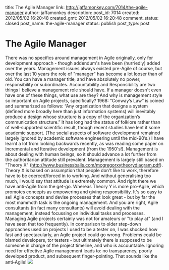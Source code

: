 title: The Agile Manager
link: http://jaffamonkey.com/7014/the-agile-manager
author: jaffamonkey
description: 
post_id: 7014
created: 2012/05/02 16:20:48
created_gmt: 2012/05/02 16:20:48
comment_status: closed
post_name: the-agile-manager
status: publish
post_type: post

# The Agile Manager

There was no specifics around management in Agile originally, only for development approach - though addendum's have been (hurriedly) added over the years. Management issues always existed pre-Agile of course, but over the last 10 years the role of "manager" has become a lot looser than of old. You can have a manager title, and have absolutely no power, responsibility or subordinates. Accountability and Responsibility are two things I believe a management role should have. If a manager doesn't even have one of these things, what use are they? And why is management style so important on Agile projects, specifically? 1968: “Conway’s Law” is coined and summarized as follows: “Any organization that designs a system (defined more broadly here than just information systems) will inevitably produce a design whose structure is a copy of the organization’s communication structure.” It has long had the status of folklore rather than of well-supported scientific result, though recent studies have lent it some academic support. (The social aspects of software development remained largely ignored by academic software engineering until the mid-90’s.) I have learnt a lot from looking backwards recently, as was reading some paper on Incremental and Iterative development (from the 1950's!). Management is about dealing with human beings, so it should advance a lot further from the authoritarian attitude still prevalent. Management is largely still based on "Theory X" (http://www.businessballs.com/mcgregorxytheorydiagram.pdf). Theory X is based on assumption that people don't like to work, therefore have to be coerced/forced in to working. And without generalising too much, I would say that attitude is extremely common. And right there we have anti-Agile from the get-go. Whereas Theory Y is more pro-Agile, which promotes concepts as empowering and giving responsibility. It's so easy to sell Agile concepts and devise processes that look great - but by far the most mammoth task is the ongoing management. And you are right, Agile consultants (in fact many consultants) will avoid dealing with the management, instead focussing on individual tasks and processes. Managing Agile projects certainly was not for amateurs or "to play at" (and I have seen that too frequently). In comparison to older step-down approaches used on projects I used to be a tester on, I was shocked how fast and spectacularly, an Agile project could go wrong. Problems could be blamed developers, tor testers - but ultimately there is supposed to be someone in charge of the project timeline, and who is accountable. Ignoring need for effective Agile management leads to: no transparency, poorly developed product, and subsequent finger-pointing. That sounds like the anti-Agile! ![](/wp-content/uploads/2012/05/x_theory_y.gif)